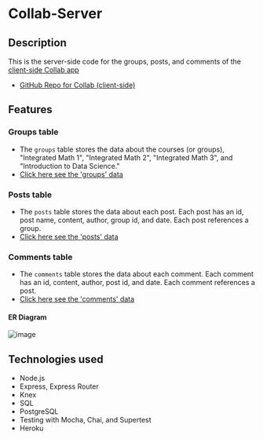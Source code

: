 # Collab-Server
## Description
This is the server-side code for the groups, posts, and comments of the [client-side Collab app](https://collab-app-smoky.vercel.app/)
- [GitHub Repo for Collab (client-side)](https://github.com/christineyoo/collab-app)

## Features
### Groups table
- The `groups` table stores the data about the courses (or groups), "Integrated Math 1", "Integrated Math 2", "Integrated Math 3", and "Introduction to Data Science."
- [Click here see the 'groups' data](https://christine-collab.herokuapp.com/api/groups)

### Posts table
- The `posts` table stores the data about each post. Each post has an id, post name, content, author, group id, and date. Each post references a group.
- [Click here see the 'posts' data](https://christine-collab.herokuapp.com/api/posts)


### Comments table
- The `comments` table stores the data about each comment. Each comment has an id, content, author, post id, and date. Each comment references a post.
- [Click here see the 'comments' data](https://christine-collab.herokuapp.com/api/comments)

#### ER Diagram
![image](https://user-images.githubusercontent.com/76637034/119249338-9cf2d280-bb4c-11eb-8715-4ec6b00fa9d0.png)

## Technologies used
- Node.js
- Express, Express Router
- Knex
- SQL
- PostgreSQL
- Testing with Mocha, Chai, and Supertest
- Heroku
